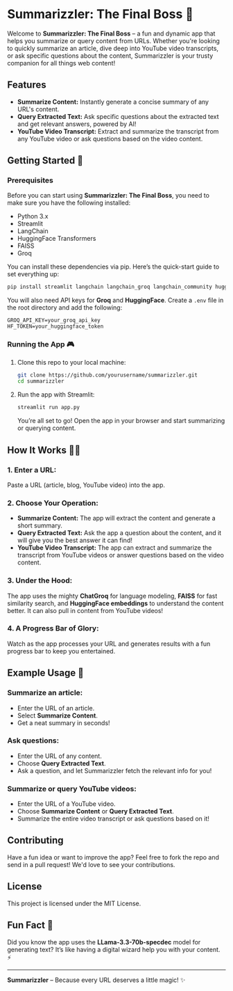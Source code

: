 
# Summarizzler: The Final Boss 🦜

Welcome to **Summarizzler: The Final Boss** – a fun and dynamic app that helps you summarize or query content from URLs. Whether you're looking to quickly summarize an article, dive deep into YouTube video transcripts, or ask specific questions about the content, Summarizzler is your trusty companion for all things web content!

## Features

- **Summarize Content:** Instantly generate a concise summary of any URL's content.
- **Query Extracted Text:** Ask specific questions about the extracted text and get relevant answers, powered by AI!
- **YouTube Video Transcript:** Extract and summarize the transcript from any YouTube video or ask questions based on the video content.

## Getting Started 🚀

### Prerequisites

Before you can start using **Summarizzler: The Final Boss**, you need to make sure you have the following installed:

- Python 3.x
- Streamlit
- LangChain
- HuggingFace Transformers
- FAISS
- Groq

You can install these dependencies via pip. Here’s the quick-start guide to set everything up:

```bash
pip install streamlit langchain langchain_groq langchain_community huggingface-hub faiss-cpu beautifulsoup4 requests python-dotenv
```

You will also need API keys for **Groq** and **HuggingFace**. Create a `.env` file in the root directory and add the following:

```plaintext
GROQ_API_KEY=your_groq_api_key
HF_TOKEN=your_huggingface_token
```

### Running the App 🎮

1. Clone this repo to your local machine:
   ```bash
   git clone https://github.com/yourusername/summarizzler.git
   cd summarizzler
   ```

2. Run the app with Streamlit:
   ```bash
   streamlit run app.py
   ```

   You’re all set to go! Open the app in your browser and start summarizing or querying content.

## How It Works 🧙🏻

### 1. **Enter a URL:**
   Paste a URL (article, blog, YouTube video) into the app.

### 2. **Choose Your Operation:**
   - **Summarize Content:** The app will extract the content and generate a short summary.
   - **Query Extracted Text:** Ask the app a question about the content, and it will give you the best answer it can find!
   - **YouTube Video Transcript:** The app can extract and summarize the transcript from YouTube videos or answer questions based on the video content.

### 3. **Under the Hood:**
   The app uses the mighty **ChatGroq** for language modeling, **FAISS** for fast similarity search, and **HuggingFace embeddings** to understand the content better. It can also pull in content from YouTube videos!

### 4. **A Progress Bar of Glory:**
   Watch as the app processes your URL and generates results with a fun progress bar to keep you entertained.

## Example Usage 🤖

### Summarize an article:

- Enter the URL of an article.
- Select **Summarize Content**.
- Get a neat summary in seconds!

### Ask questions:

- Enter the URL of any content.
- Choose **Query Extracted Text**.
- Ask a question, and let Summarizzler fetch the relevant info for you!

### Summarize or query YouTube videos:

- Enter the URL of a YouTube video.
- Choose **Summarize Content** or **Query Extracted Text**.
- Summarize the entire video transcript or ask questions based on it!

## Contributing

Have a fun idea or want to improve the app? Feel free to fork the repo and send in a pull request! We'd love to see your contributions.

## License

This project is licensed under the MIT License.

## Fun Fact 🎉

Did you know the app uses the **LLama-3.3-70b-specdec** model for generating text? It’s like having a digital wizard help you with your content. ⚡

---

**Summarizzler** – Because every URL deserves a little magic! ✨
